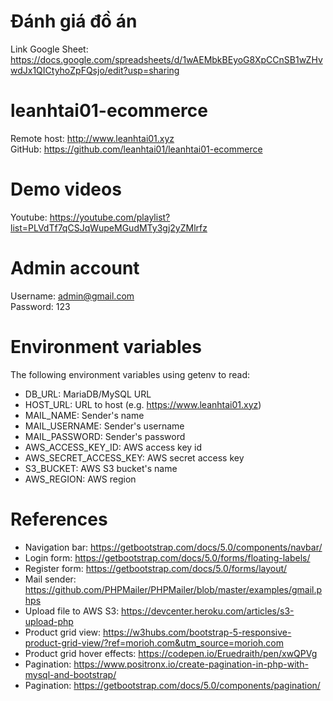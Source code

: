 # Đánh giá đồ án
Link Google Sheet: https://docs.google.com/spreadsheets/d/1wAEMbkBEyoG8XpCCnSB1wZHvwdJx1QICtyhoZpFQsjo/edit?usp=sharing <br>

# leanhtai01-ecommerce
Remote host: http://www.leanhtai01.xyz <br>
GitHub: https://github.com/leanhtai01/leanhtai01-ecommerce <br>

# Demo videos
Youtube: https://youtube.com/playlist?list=PLVdTf7qCSJqWupeMGudMTy3gj2yZMlrfz <br>

# Admin account
Username: admin@gmail.com <br>
Password: 123 <br>

# Environment variables
The following environment variables using getenv to read:
- DB_URL: MariaDB/MySQL URL
- HOST_URL: URL to host (e.g. https://www.leanhtai01.xyz)
- MAIL_NAME: Sender's name
- MAIL_USERNAME: Sender's username
- MAIL_PASSWORD: Sender's password
- AWS_ACCESS_KEY_ID: AWS access key id
- AWS_SECRET_ACCESS_KEY: AWS secret access key
- S3_BUCKET: AWS S3 bucket's name
- AWS_REGION: AWS region

# References
- Navigation bar: https://getbootstrap.com/docs/5.0/components/navbar/
- Login form: https://getbootstrap.com/docs/5.0/forms/floating-labels/
- Register form: https://getbootstrap.com/docs/5.0/forms/layout/
- Mail sender: https://github.com/PHPMailer/PHPMailer/blob/master/examples/gmail.phps
- Upload file to AWS S3: https://devcenter.heroku.com/articles/s3-upload-php
- Product grid view: https://w3hubs.com/bootstrap-5-responsive-product-grid-view/?ref=morioh.com&utm_source=morioh.com
- Product grid hover effects: https://codepen.io/Eruedraith/pen/xwQPVg
- Pagination: https://www.positronx.io/create-pagination-in-php-with-mysql-and-bootstrap/
- Pagination: https://getbootstrap.com/docs/5.0/components/pagination/
